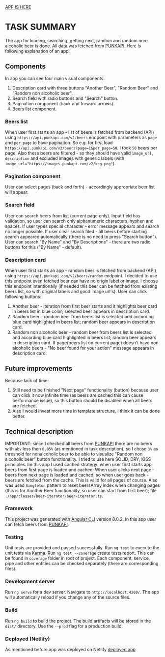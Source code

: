 [APP IS HERE](https://glofox.netlify.com/)

# TASK SUMMARY
The app for loading, searching, getting next, random and random non-alcoholic beer is done. All data was fetched from [PUNKAPI](https://punkapi.com/).
Here is following explanation of an app:

## Components
In app you can see four main visual components:
 1. Description card with three buttons "Another Beer", "Random Beer" and "Random non alcoholic beer".
 2. Search field with radio buttons and "Search" button.
 3. Pagination component (back and forward arrows).
 4. Beers list component.
 
### Beers list
When user first starts an app - list of beers is fetched from backend (API) using `https://api.punkapi.com/v2/beers` endpoint with parameters as `page` and `per_page` to have pagination.
So e.g. for first load `https://api.punkapi.com/v2/beers?page=1&per_page=50`. I took `50` beers per page. 
Also these beers are filtered - so they should have valid `ìmage_url`, `description` and excluded images with generic labels (with `ìmage_url="https://images.punkapi.com/v2/keg.png"`).

### Pagination component
User can select pages (back and forth) - accordingly appropriate beer list will appear.

### Search field
User can search beers from list (current page only). Input field has validation, so user can search only alphanumeric characters, hyphen and spaces.
If user types special character - error message appears and search no longer possible. If user clear search filed - all beers before starting search appeared automatically (there is no need to press "Search button").
User can search "By Name" and "By Descriptions" - there are two radio buttons for this ("By Name" - default).
 
### Description card
When user first starts an app - random beer is fetched from backend (API) using `https://api.punkapi.com/v2/beers/random` endpoint.
I decided to use this endpoint even fetched beer can have no origin label or image.
I choose this endpoint intentionally (if needed this beer can be fetched from existing beers list, so with original labels and good image url's).
User can click following buttons:
1. Another beer - iteration from first beer starts and it highlights beer card in beers list in blue color; selected beer appears in description card.
2. Random beer - random beer from beers list is selected and according blue card highlighted in beers list; random beer appears in description card.
3. Random non alcoholic beer - random beer from beers list is selected and according blue card highlighted in beers list; random beer appears in description card. If page(beers list on current page) doesn't have non alcoholic beers - "No beer found for your action" message appears in description card.

## Future improvements
Because lack of time:
1. Still need to be finished "Next page" functionality (button) because user can click it now infinite time (as beers are cached this can cause performance issue), so this button should be disabled when all beers are fetched.
2. Also I would invest more time in template structure, I think it can be done better.

## Technical description
IMPORTANT: since I checked all beers from [PUNKAPI](https://punkapi.com/) there are no beers with `abv` less then `0.05%` (as mentioned in task description), so I chose `3%` as threshold for nonalcoholic beer to be able to visualize "Random non alcoholic beer" button functionality.
I tried to use here SOLID, DRY, KISS principles.
Im this app I used cached strategy: when user first starts app beers from first page is loaded and cached. When user clicks next page - beers from next page is loaded and cached, so when user goes back - beers are fetched from the cache. This is valid for all pages of course.
Also was used `Singleton` pattern to reset beersArray index when changing pages (this is for Another Beer functionality, so user can start from first beer); file `./app/classes/beer-iterator/beer-iterator.ts`.

### Framework
This project was generated with [Angular CLI](https://github.com/angular/angular-cli) version 8.0.2.
In this app user can fetch beers from [PUNKAPI](https://punkapi.com/).

### Testing
Unit tests are provided and passed successfully.
Run `ng test` to execute the unit tests via [Karma](https://karma-runner.github.io).
Run `ng test --coverage` create tests report. This can be found in `coverage` folder in root of project. Each component, service, pipe and other entities can be checked separately (there are corresponding files).

### Development server
Run `ng serve` for a dev server. Navigate to `http://localhost:4200/`. The app will automatically reload if you change any of the source files.

### Build
Run `ng build` to build the project. The build artifacts will be stored in the `dist/` directory. Use the `--prod` flag for a production build.

### Deployed (Netlify)
As mentioned before app was deployed on Netlify [deployed app](https://glofox.netlify.com/)
